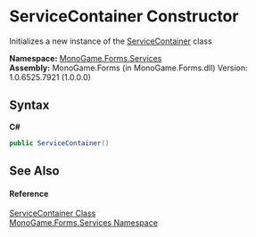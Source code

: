 # ServiceContainer Constructor 
 

Initializes a new instance of the <a href="08ba4fb6-3939-d621-cc77-81dad57e72c2">ServiceContainer</a> class

**Namespace:**&nbsp;<a href="0e732159-5c83-72a0-ba31-6e6659d34a21">MonoGame.Forms.Services</a><br />**Assembly:**&nbsp;MonoGame.Forms (in MonoGame.Forms.dll) Version: 1.0.6525.7921 (1.0.0.0)

## Syntax

**C#**<br />
``` C#
public ServiceContainer()
```


## See Also


#### Reference
<a href="08ba4fb6-3939-d621-cc77-81dad57e72c2">ServiceContainer Class</a><br /><a href="0e732159-5c83-72a0-ba31-6e6659d34a21">MonoGame.Forms.Services Namespace</a><br />